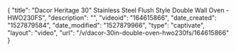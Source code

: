 {
    "title": "Dacor Heritage 30\" Stainless Steel Flush Style Double Wall Oven - HWO230FS",
    "description": "",
    "videoid": "164615866",
    "date_created": "1527879584",
    "date_modified": "1527879966",
    "type": "captivate",
    "layout": "video",
    "url": "\/v\/dacor-30in-double-oven-hwo230fs\/164615866"
}